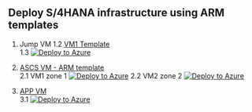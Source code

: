 ## Deploy S/4HANA infrastructure using ARM templates <br/>

1. Jump VM
1.2  [VM1 Template](https://github.com/ge-duta/azure-acp-public/tree/master/ACP-499/ACP-501VMs/jumpVM)      
1.3 [![Deploy to Azure ](https://aka.ms/deploytoazurebutton)](https://portal.azure.com/#create/Microsoft.Template/uri/https%3A%2F%2Fraw.githubusercontent.com%2Fge-duta%2Fazure-acp-public%2Fmaster%2FACP-499%2FACP-501VMs%2FjumpVM%2FJumpVMtemplate.json)  


2. [ASCS VM - ARM template](https://github.com/ge-duta/azure-acp-public/tree/master/ACP-499/ACP-501VMs)  
2.1 VM1 zone 1  [![Deploy to Azure ](https://aka.ms/deploytoazurebutton)](https://portal.azure.com/#create/Microsoft.Template/uri/https%3A%2F%2Fraw.githubusercontent.com%2Fge-duta%2Fazure-acp-public%2Fmaster%2FACP-499%2FACP-501VMs%2FASCS-VM%2FASCStemplate.json) 
2.2 VM2 zone 2 [![Deploy to Azure ](https://aka.ms/deploytoazurebutton)](https://portal.azure.com/#create/Microsoft.Template/uri/https%3A%2F%2Fraw.githubusercontent.com%2Fge-duta%2Fazure-acp-public%2Fmaster%2FACP-499%2FACP-501VMs%2FASCS-VM2%2FASCStemplate.json) 

3. [APP VM](https://github.com/ge-duta/azure-acp-public/tree/master/ACP-499/ACP-501VMs/APP)  
3.1 [![Deploy to Azure ](https://aka.ms/deploytoazurebutton)](https://portal.azure.com/#create/Microsoft.Template/uri/https%3A%2F%2Fraw.githubusercontent.com%2Fge-duta%2Fazure-acp-public%2Fmaster%2FACP-499%2FACP-501VMs%2FAPP%2FAPP-VM01-template.json)  